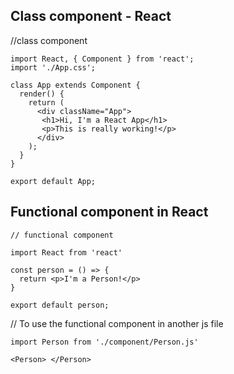 ## Class component - React

//class component

```
import React, { Component } from 'react';
import './App.css';

class App extends Component {
  render() {
    return (
      <div className="App">
       <h1>Hi, I'm a React App</h1>
       <p>This is really working!</p>
      </div>
    );
  }
}

export default App;
```


## Functional component in React

```
// functional component

import React from 'react'

const person = () => {
  return <p>I'm a Person!</p>
}

export default person;

```

// To use the functional component in another js file

```
import Person from './component/Person.js'

<Person> </Person>

```





